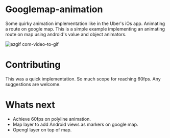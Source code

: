 Googlemap-animation
============
Some quirky animation implementation like in the Uber's iOs app. Animating a route on google map. This is a simple example implementing an animating route on map using android's value and object animators.

![ezgif com-video-to-gif](https://cloud.githubusercontent.com/assets/4386056/21483832/f80979cc-cbae-11e6-9ce0-2b96be0ea9ec.gif)

Contributing
============
This was a quick implementation. So much scope for reaching 60fps. Any suggestions are welcome.

Whats next
============

 * Achieve 60fps on polyline animation.
 * Map layer to add Android views as markers on google map.
 * Opengl layer on top of map.

